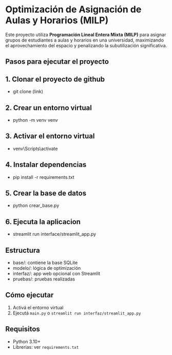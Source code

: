 # Optimización de Asignación de Aulas y Horarios (MILP)

Este proyecto utiliza **Programación Lineal Entera Mixta (MILP)** para asignar grupos de estudiantes a aulas y horarios en una universidad, maximizando el aprovechamiento del espacio y penalizando la subutilización significativa.

## Pasos para ejecutar el proyecto

## 1. Clonar el proyecto de github
- git clone (link)

## 2. Crear un entorno virtual
- python -m venv venv

## 3. Activar el entorno virtual
- venv\Scripts\activate

## 4. Instalar dependencias
- pip install -r requirements.txt

## 5. Crear la base de datos
- python crear_base.py

## 6. Ejecuta la aplicacion
- streamlit run interface/streamlit_app.py

## Estructura
- base/: contiene la base SQLite
- modelo/: lógica de optimización
- interfaz/: app web opcional con Streamlit
- pruebas/: pruebas realizadas

## Cómo ejecutar
1. Activá el entorno virtual
2. Ejecutá `main.py` o `streamlit run interfaz/streamlit_app.py`

## Requisitos
- Python 3.10+
- Librerías: ver `requirements.txt`